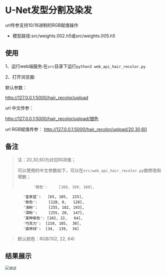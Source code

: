 # U-Net发型分割及染发

url传参支持10/16进制的RGB赋值操作

* 模型路径:src/weights.002.h5或src/weights.005.h5

## 使用
1、运行web端服务:在`src`目录下运行`python3 web_api_hair_recolor.py`

2、打开浏览器:

默认参数：

http://127.0.0.1:5000/hair_recolor/upload

url 中文传参：

http://127.0.0.1:5000/hair_recolor/upload/银色

url RGB赋值传参：
http://127.0.0.1:5000/hair_recolor/upload/20,30,60  

## 备注
> 注：20,30,60为对应RGB值；
> 
> 可以使用的中文参数如下，可以在`src/web_api_hair_recolor.py`做修改和增删；
> 
>            '银色':     [169, 169, 169],
            '皇家蓝':   [65, 105,  225],
            '紫色':     [128, 0,   128],
            '浅粉':     [255, 182, 193],
            '深粉':     [255, 20,  147],
            '某种紫色': [102, 22,   64],
            '巧克力':	[210, 105,  30],
            '森林绿':	[34,  139,  34]
            
> 默认颜色：RGB(102, 22, 64)

## 结果展示
<img src="screenshots/测试截图.png" alt="测试" style="zoom: 80%;" />
